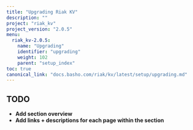 ```yaml
---
title: "Upgrading Riak KV"
description: ""
project: "riak_kv"
project_version: "2.0.5"
menu:
  riak_kv-2.0.5:
    name: "Upgrading"
    identifier: "upgrading"
    weight: 102
    parent: "setup_index"
toc: true
canonical_link: "docs.basho.com/riak/kv/latest/setup/upgrading.md"
---
```


## TODO

- **Add section overview**
- **Add links + descriptions for each page within the section**

